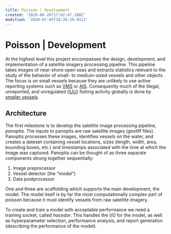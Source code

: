 ```yaml
---
title: Poisson | Development
created: '2020-06-26T17:02:47.180Z'
modified: '2020-07-05T18:36:29.931Z'
---
```


# Poisson | Development

At the highest level this project encompasses the design, development, and implementation of a satellite imagery processing pipeline. This pipeline takes images of near-shore open seas and extracts statistics relevant to the study of the behavior of small- to medium-sized vessels and other objects. The focus is on small vessels because they are unlikely to use active reporting systems such as [VMS](https://en.wikipedia.org/wiki/Vessel_monitoring_system) or [AIS](). Consequently much of the illegal, unreported, and unregulated ([IUU](https://en.wikipedia.org/wiki/Illegal,_unreported_and_unregulated_fishing)) fishing activity globally is done by [smaller vessels](http://biblioimarpe.imarpe.gob.pe/bitstream/123456789/2328/1/THESIS%20final%20-%20post%20defense.pdf#page=159
).

## Architecture
The first milestone is to develop the satellite image processing pipeline, _panoptis_. The inputs to panoptis are raw satellite images (geotiff files). Panoptis processes these images, identifies vessels on the water, and creates a dateset containing vessel locations, sizes (length, width, area, bounding boxes, etc.) and timestamps associated with the time at which the image was captured. Panoptis can be thought of as three separate components strung together sequentially:

1. Image preprocessor
2. Vessel detector (the "model")
3. Data postprocessor

One and three are scaffolding which supports the main development, the model. The model itself is by far the most computationally complex part of poisson because it must identify vessels from raw satellite imagery. 

To create and train a model with acceptable performance we need a training socket, called _hacedor_. This handles the I/O for the model, as well as hyperparameter selection, performance analysis, and report generation (describing the performance of the model). 

